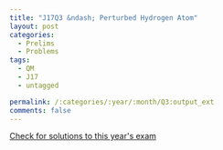 ```yaml
---
title: "J17Q3 &ndash; Perturbed Hydrogen Atom"
layout: post
categories:
  - Prelims
  - Problems
tags:
  - QM
  - J17
  - untagged

permalink: /:categories/:year/:month/Q3:output_ext
comments: false
---
```

<object data="2017J3Q.pdf" type="application/pdf" width="100%" height="500"></object>
<div class="message"><a href='https://princetonprelim.com/prelim/38/'>Check for solutions to this year's exam</a></div>